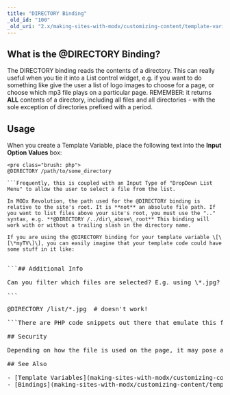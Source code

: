 ```yaml
---
title: "DIRECTORY Binding"
_old_id: "100"
_old_uri: "2.x/making-sites-with-modx/customizing-content/template-variables/bindings/directory-binding"
---
```


## What is the @DIRECTORY Binding?

The DIRECTORY binding reads the contents of a directory. This can really useful when you tie it into a List control widget, e.g. if you want to do something like give the user a list of logo images to choose for a page, or choose which mp3 file plays on a particular page. REMEMBER: it returns **ALL** contents of a directory, including all files and all directories - with the sole exception of directories prefixed with a period.

## Usage

When you create a Template Variable, place the following text into the **Input Option Values** box:

```
<pre class="brush: php">
@DIRECTORY /path/to/some_directory

```Frequently, this is coupled with an Input Type of "DropDown List Menu" to allow the user to select a file from the list.

In MODx Revolution, the path used for the @DIRECTORY binding is relative to the site's root. It is **not** an absolute file path. If you want to list files above your site's root, you must use the ".." syntax, e.g. **@DIRECTORY /../dir\_above\_root** This binding will work with or without a trailing slash in the directory name.

If you are using the @DIRECTORY binding for your template variable \[\[\*myTV\]\], you can easily imagine that your template code could have some stuff in it like:

```
<pre class="brush: php">
<img src="[[*myTV]]" alt="" />

```## Additional Info

Can you filter which files are selected? E.g. using \*.jpg? The following DOES NOT WORK:

```
<pre class="brush: php">
@DIRECTORY /list/*.jpg  # doesn't work!

```There are PHP code snippets out there that emulate this functionality. See the following forum thread: <http://modxcms.com/forums/index.php/topic,3124.0.html>

## Security

Depending on how the file is used on the page, it may pose a security risk. Be careful if you were using this binding to select JavaScript files to be executed. What if a user had the ability to upload (and thus execute) a JavaScript file? Also, always be wary of letting users see your directory structure.

## See Also

- [Template Variables](making-sites-with-modx/customizing-content/template-variables "Template Variables")
- [Bindings](making-sites-with-modx/customizing-content/template-variables/bindings "Bindings")